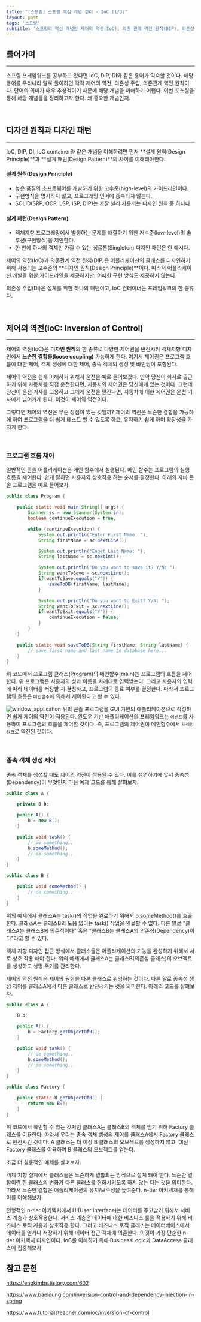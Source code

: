 ```yaml
---
title: "[스프링] 스프링 핵심 개념 정리 - IoC [1/3]"
layout: post
tags: '스프링'
subtitle: '스프링의 핵심 개념인 제어의 역전(IoC), 의존 관계 역전 원칙(DIP), 의존성 주입(DI)을 학습한다.'
---
```



## 들어가며
---
스프링 프레임워크를 공부하고 있다면 IoC, DIP, DI와 같은 용어가 익숙할 것이다. 해당 용어를 우리나라 말로 풀이하면 각각 제어의 역전, 의존성 주입, 의존관계 역전 원칙이다. 단어의 의미가 매우 추상적이기 때문에 해당 개념을 이해하기 어렵다. 이번 포스팅을 통해 해당 개념들을 정리하고자 한다.
왜 중요한 개념인지. 

&nbsp;
## 디자인 원칙과 디자인 패턴
---
IoC, DIP, DI, IoC container와 같은 개념을 이해하려면 먼저 **설계 원칙(Design Principle)**과 **설계 패턴(Design Pattern)**의 차이를 이해해야한다.

#### 설계 원칙(Design Principle)
- 높은 품질의 소프트웨어를 개발하기 위한 고수준(high-level)의 가이드라인이다.
- 구현방식을 명시하지 않고, 프로그래밍 언어에 종속되지 않는다.
- SOLID(SRP, OCP, LSP, ISP, DIP)는 가장 널리 사용되는 디자인 원칙 중 하나다.

#### 설계 패턴(Design Pattern)
- 객체지향 프로그래밍에서 발생하는 문제를 해결하기 위한 저수준(low-level)의 솔루션(구현방식)을 제안한다.
- 한 번에 하나의 객체만 가질 수 있는 싱글톤(Singleton) 디자인 패턴은 한 예시다.

제어의 역전(IoC)과 의존관계 역전 원칙(DIP)은 어플리케이션의 클래스를 디자인하기 위해 사용되는 고수준의 **디자인 원칙(Design Principle)**이다. 따라서 어플리케이션 개발을 위한 가이드라인을 제공하지만, 어떠한 구현 방식도 제공하지 않는다.

의존성 주입(DI)은 설계를 위한 하나의 패턴이고, IoC 컨테이너는 프레임워크의 한 종류다.


&nbsp;
## 제어의 역전(IoC: Inversion of Control)
---
제어의 역전(IoC)은 **디자인 원칙**의 한 종류로 다양한 제어권을 반전시켜 객체지향 디자인에서 **느슨한 결합을(loose coupling)** 가능하게 한다. 여기서 제어권은 프로그램 흐름에 대한 제어, 객체 생성에 대한 제어, 종속 객체의 생성 및 바인딩이 포함된다.

제어의 역전을 쉽게 이해하기 위해서 운전을 예로 들어보겠다. 만약 당신이 회사로 출근하기 위해 자동차를 직접 운전한다면, 자동차의 제어권은 당신에게 있는 것이다. 그런데 당신이 운전 기사를 고용하고 그에게 운전을 맡긴다면, 자동차에 대한 제어권은 운전 기사에게 넘어가게 된다. 이것이 제어의 역전이다.

그렇다면 제어의 역전은 무슨 장점이 있는 것일까? 제어의 역전은 느슨한 결합을 가능하게 하여 프로그램을 더 쉽게 테스트 할 수 있도록 하고, 유지하기 쉽게 하며 확장성을 가지게 한다.

&nbsp;
### 프로그램 흐름 제어
일반적인 콘솔 어플리케이션은 메인 함수에서 실행된다. 메인 함수는 프로그램의 실행 흐름을 제어한다. 쉽게 말하면 사용자와 상호작용 하는 순서를 결정한다. 아래의 자바 콘솔 프로그램을 예로 들어보자.

```java
public class Program {

    public static void main(String[] args) {
        Scanner sc = new Scanner(System.in);
        boolean continueExecution = true;

        while (continueExecution) {
            System.out.println("Enter First Name: ");
            String firstName = sc.nextLine();

            System.out.println("Enget Last Name: ");
            String lastName = sc.nextInt();

            System.out.println("Do you want to save it? Y/N: ");
            String wantToSave = sc.nextLine();
            if(wantToSave.equals("Y")) {
                saveToDB(firstName, lastName);
            }

            System.out.println("Do you want to Exit? Y/N: ");
            String wantToExit = sc.nextLine();
            if(wantToExit.equals("Y")) {
                continueExecution = false;
            }
        }
    }

    public static void saveToDB(String firstName, String lastName) {
        // save first name and last name to database here...
    }
}
```

위 코드에서 프로그램 클래스(Program)의 메인함수(main)는 프로그램의 흐름을 제어한다. 위 프로그램은 사용자의 성과 이름을 차례대로 입력받는다. 그리고 사용자의 입력에 따라 데이터를 저장할 지 결정하고, 프로그램의 종료 여부를 결정한다. 따라서 프로그램의 흐름은 `메인함수`에 의해서 제어된다고 할 수 있다.

![window_application](./winform.png)
위의 콘솔 프로그램을 GUI 기반의 애플리케이션으로 작성하면 쉽게 제어의 역전이 적용된다. 윈도우 기반 애플리케이션의 프레임워크는 `이벤트`를 사용하여 프로그램의 흐름을 제어할 것이다. 즉, 프로그램의 제어권이 메인함수에서 `프레임워크`로 역전된 것이다.


&nbsp;
### 종속 객체 생성 제어
종속 객체를 생성할 때도 제어의 역전이 적용될 수 있다. 이를 설명하기에 앞서 종속성(Dependency)이 무엇인지 다음 예제 코드를 통해 살펴보자.

```java
public class A {

    private B b;

    public A() {
        b = new B();
    }

    public void task() {
        // do something..
        b.someMethod();
        // do something..
    }
}

public class B {

    public void someMethod() {
        // do something..
    }
}
```

위의 예제에서 클래스A는 task()의 작업을 완료하기 위해서 b.someMethod()를 호출한다. 클래스A는 클래스B의 도움 없이는 task() 작업을 완료할 수 없다. 다른 말로 "클래스A는 클래스B에 의존적이다" 혹은 "클래스B는 클래스A의 의존성(Dependency)이다"라고 할 수 있다.

객체 지향 디자인 접근 방식에서 클래스들은 어플리케이션의 기능을 완성하기 위해서 서로 상호 작용 해야 한다. 위의 예제에서 클래스A는 클래스B(의존성 클래스)의 오브젝트를 생성하고 생명 주기를 관리한다.

제어의 역전 원칙은 제어의 권한을 다른 클래스로 위임하는 것이다. 다른 말로 종속성 생성 제어를 클래스A에서 다른 클래스로 반전시키는 것을 의미한다. 아래의 코드를 살펴보자.

```java
public class A {

    B b;

    public A() {
        b = Factory.getObjectOfB();
    }

    public void task() {
        // do something..
        b.someMethod();
        // do something..
    }
}

public class Factory {

    public static B getObjectOfB() {
        return new B();
    }
}
```

위 코드에서 확인할 수 있는 것처럼 클래스A는 클래스B의 객체를 얻기 위해 Factory 클래스를 이용한다. 따라서 우리는 종속 객체 생성의 제어를 클래스A에서 Factory 클래스로 반전시킨 것이다. A 클래스는 더 이상 B 클래스의 오브젝트를 생성하지 않고, 대신 Factory 클래스를 이용하여 B 클래스의 오브젝트를 얻는다.

조금 더 실용적인 예제를 살펴보자.

객체 지향 설계에서 클래스들은 느슨하게 결합되는 방식으로 설계 돼야 한다. 느슨한 결합이란 한 클래스의 변화가 다른 클래스를 현화시키도록 하지 않는 다는 것을 의미한다. 따라서 느슨한 결합은 애플리케이션의 유지/보수성을 높여준다. n-tier 아키텍처를 통해 이를 이해해보자.

전형적인 n-tier 아키텍처에서 UI(User Interface)는 데이터를 주고받기 위해서 서비스 계층과 상호작용한다. 서비스 계층은 데이터에 대한 비즈니스 룰을 적용하기 위해 비즈니스 로직 계층과 상호작용 한다. 그리고 비즈니스 로직 클래스는 데이터베이스에서 데이터를 얻거나 저장하기 위해 데이터 접근 객체에 의존한다. 이것이 가장 단순한 n-tier 아키텍처 디자인이다. IoC를 이해하기 위해 BusinessLogic과 DataAccess 클래스에 집중해보자.



## 참고 문헌
https://engkimbs.tistory.com/602

https://www.baeldung.com/inversion-control-and-dependency-injection-in-spring

https://www.tutorialsteacher.com/ioc/inversion-of-control
